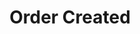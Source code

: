 ---
title: Order Created
description: Trigger for when a Shopify Order is Created
version: 0.1.14
variables:
  - name: shopify.created_at
    type: DateTime
    description: The timestamp the order was paid
    value: 8/4/2023 10:56:06 AM
  - name: shopify.event
    type: string
    description: The event name
    value: orders/create
  - name: shopify.id
    type: string
    description: The shopify id
  - name: shopify.email
    type: string
    description: The email of the customer
    value: jon@doe.ca
  - name: shopify.closed_at
    type: DateTime
    description: The timestamp that the store closed
    value: 8/4/2023 10:56:06 AM
  - name: shopify.updated_at
    type: DateTime
    description: The timestamp that the store was last updated
    value: 8/4/2023 10:56:06 AM
  - name: shopify.number
    type: string
    description: The order number
  - name: shopify.note
    type: string
    description: The note that the customer left
  - name: shopify.total_price
    type: number
    description: The total price of the order
    value: 254.98
  - name: shopify.subtotal_price
    type: number
    description: The subtotal price of the order
    value: 244.98
  - name: shopify.currency
    type: string
    description: The 3 letter currency
    value: EUR
  - name: shopify.financial_status
    type: string
    description: The financial status
    value: voided
  - name: shopify.confirmed
    type: boolean
    description: The confirmed status
    value: True
  - name: shopify.total_discounts
    type: number
    description: The total amount of discounts from the order
    value: 5.00
  - name: shopify.total_line_items_price
    type: number
    description: The total price
    value: 249.98
  - name: shopify.buyer_accepts_marketing
    type: boolean
    description: If the customer accepts marketing
    value: True
  - name: shopify.name
    type: string
    description: The name of the customer
  - name: shopify.referring_site
    type: string
    description: The referring site
  - name: shopify.landing_site
    type: string
    description: The landing site
  - name: shopify.total_price_usd
    type: number
    description: The total price in USD
  - name: shopify.order_number
    type: string
    description: The order number
  - name: shopify.line_items[#].id
    type: string
    description: The item id
  - name: shopify.line_items[#].variant_id
    type: string
    description: The item variant id
  - name: shopify.line_items[#].title
    type: string
    description: The item's title
    value: Aviator sunglasses
  - name: shopify.line_items[#].quantity
    type: number
    description: The quantity of this item
  - name: shopify.line_items[#].sku
    type: string
    description: The stock keeping unit
    value: SKU2006-001
  - name: shopify.line_items[#].variant_title
    type: string
    description: The item variant title
  - name: shopify.line_items[#].vendor
    type: string
    description: The seller of this item
  - name: shopify.line_items[#].fulfillment_service
    type: string
    description: The fulfillment service e.g. `manual`
  - name: shopify.line_items[#].product_id
    type: string
    description: The product's id of this item
  - name: shopify.line_items[#].requires_shipping
    type: boolean
    description: If this item requires shipping
    value: True
  - name: shopify.line_items[#].taxable
    type: boolean
    description: If this item is taxable
    value: True
  - name: shopify.line_items[#].gift_card
    type: boolean
    description: If this item is a gift card
    value: True
  - name: shopify.line_items[#].name
    type: string
    description: The item's name
    value: Aviator sunglasses
  - name: shopify.line_items[#].variant_inventory_management
    type: string
    description: The inventory management of this item
  - name: shopify.line_items[#].product_exists
    type: boolean
    description: If the products exists
    value: True
  - name: shopify.line_items[#].fulfillable_quantity
    type: number
    description: The quantity left of this item
    value: 5
  - name: shopify.line_items[#].grams
    type: number
    description: The amount of metric grams in this item
    value: 100
  - name: shopify.line_items[#].price
    type: number
    description: The price of this item
    value: 89.99
  - name: shopify.line_items[#].total_discount
    type: number
    description: The total discount on this item
    value: 0.00
  - name: shopify.line_items[#].fulfillment_status
    type: string
    description: The fulfillment status of this item
  - name: shopify.line_items[#].price_set.shop_money.amount
    type: number
    description: The shop money amount of this item
    value: 89.99
  - name: shopify.line_items[#].price_set.shop_money.currency_code
    type: string
    description: The shop money currency code of this item
    value: EUR
  - name: shopify.line_items[#].price_set.presentment_money.amount
    type: number
    description: The presentment money of this item
    value: 89.99
  - name: shopify.line_items[#].price_set.presentment_money.currency_code
    type: string
    description: The presentment currency code of this item
    value: EUR
  - name: shopify.line_items[#].total_discount_set.shop_money.amount
    type: number
    description: The total discount amount of this item
    value: 0.00
  - name: shopify.line_items[#].total_discount_set.shop_money.currency_code
    type: string
    description: The total discount currency code of this item
    value: EUR
  - name: shopify.line_items[#].total_discount_set.presentment_money.amount
    type: number
    description: The total discount presentment money of this item
    value: 0.00
  - name: shopify.line_items[#].total_discount_set.presentment_money.currency_code
    type: string
    description: The total discount presentment currency code of this item
    value: EUR
  - name: shopify.line_items[#].admin_graphql_api_id
    type: string
    description: The admin GraphQL API ID of this item
    value: gid://shopify/LineItem/<numeric id>
  - name: _json
    type: string
    description: The variables in JSON for C# usage.
---